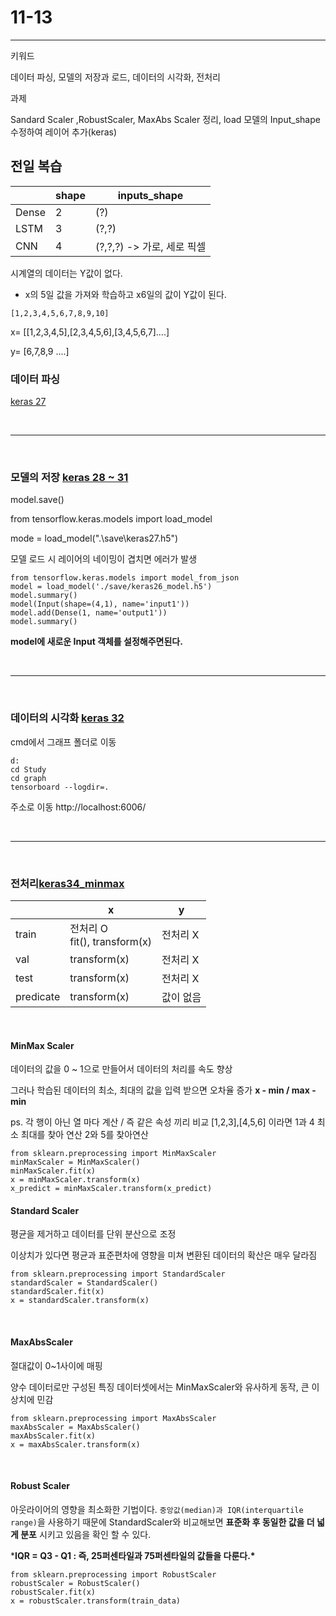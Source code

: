 # 11-13



---------------

키워드

데이터 파싱, 모델의 저장과 로드, 데이터의 시각화, 전처리

과제 

Sandard Scaler ,RobustScaler, MaxAbs Scaler 정리, 
load 모델의 Input_shape 수정하여 레이어 추가(keras)

## 전일 복습

|       | shape | inputs_shape               |
| ----- | ----- | -------------------------- |
| Dense | 2     | (?)                        |
| LSTM  | 3     | (?,?)                      |
| CNN   | 4     | (?,?,?) -> 가로, 세로 픽셀 |

시계열의 데이터는 Y값이 없다. 

- x의 5일 값을 가져와 학습하고 x6일의 값이 Y값이 된다.

`[1,2,3,4,5,6,7,8,9,10]`

x= [[1,2,3,4,5],[2,3,4,5,6],[3,4,5,6,7]....]

y= [6,7,8,9 ....]



### 데이터 파싱  
<a href='https://github.com/Kmmanki/bit_seoul/blob/main/keras/keras27_Dense_split.py'>keras 27</a>

<br>

------

<br>

### 모델의 저장 <a href='https://github.com/Kmmanki/bit_seoul/blob/main/keras/keras28_save.py'>keras 28 ~ 31</a>
model.save()

from tensorflow.keras.models import load_model

mode = load_model(".\save\keras27.h5")

모델 로드 시 레이어의 네이밍이 겹치면 에러가 발생

```
from tensorflow.keras.models import model_from_json
model = load_model('./save/keras26_model.h5')
model.summary()
model(Input(shape=(4,1), name='input1'))
model.add(Dense(1, name='output1'))
model.summary()
```
**model에 새로운 Input 객체를 설정해주면된다.**



<br>

------

<br>

### 데이터의 시각화 <a href='https://github.com/Kmmanki/bit_seoul/blob/main/keras/keras32_hist.py'>keras 32</a>

cmd에서 그래프 폴더로 이동 

```
d:
cd Study
cd graph
tensorboard --logdir=.
```

주소로 이동 http://localhost:6006/

<br>

------

<br>

### 전처리<a href='https://github.com/Kmmanki/bit_seoul/blob/main/keras/keras34_minmax.py'>keras34_minmax</a>

|           | x                                 | y         |
| :-------- | --------------------------------- | --------- |
| train     | 전처리 O<br />fit(), transform(x) | 전처리 X  |
| val       | transform(x)                      | 전처리 X  |
| test      | transform(x)                      | 전처리 X  |
| predicate | transform(x)                      | 값이 없음 |

<br>

#### MinMax Scaler

데이터의 값을 0 ~ 1으로 만들어서 데이터의 처리를 속도 향상

그러나 학습된 데이터의 최소, 최대의 값을 입력 받으면 오차율 증가 **x - min / max -min**

ps. 각 행이 아닌 열 마다 계산 / 즉 같은 속성 끼리 비교 [1,2,3],[4,5,6] 이라면 1과 4 최소 최대를 찾아 연산 2와 5를 찾아연산

```
from sklearn.preprocessing import MinMaxScaler
minMaxScaler = MinMaxScaler()
minMaxScaler.fit(x)
x = minMaxScaler.transform(x)
x_predict = minMaxScaler.transform(x_predict)
```

#### Standard Scaler

평균을 제거하고 데이터를 단위 분산으로 조정

이상치가 있다면 평균과 표준편차에 영향을 미쳐 변환된 데이터의 확산은 매우 달라짐

```
from sklearn.preprocessing import StandardScaler
standardScaler = StandardScaler()
standardScaler.fit(x)
x = standardScaler.transform(x)
```

<br>

#### MaxAbsScaler

절대값이 0~1사이에 매핑

 양수 데이터로만 구성된 특징 데이터셋에서는 MinMaxScaler와 유사하게 동작, 큰 이상치에 민감

```
from sklearn.preprocessing import MaxAbsScaler
maxAbsScaler = MaxAbsScaler()
maxAbsScaler.fit(x)
x = maxAbsScaler.transform(x)
```

<br>

#### Robust Scaler

아웃라이어의 영향을 최소화한 기법이다. `중앙값(median)과 IQR(interquartile range)`을 사용하기 때문에 StandardScaler와 비교해보면 **표준화 후 동일한 값을 더 넓게 분포** 시키고 있음을 확인 할 수 있다.

***IQR = Q3 - Q1 : 즉, 25퍼센타일과 75퍼센타일의 값들을 다룬다.\***

```
from sklearn.preprocessing import RobustScaler
robustScaler = RobustScaler()
robustScaler.fit(x)
x = robustScaler.transform(train_data)
```